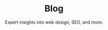 ---
layout: blog
title: Blog
subtitle: Expert insights into web design, SEO, and more.
seo:
  title: Blog | Oak Island Designs - Web Design Insights & Tips
  description: >-
    Discover expert insights on web design, SEO, and digital growth. Empowering local businesses with the knowledge to succeed online.
button:
  icon: message-smile
  title: Let's Talk
  link: /contact/
---